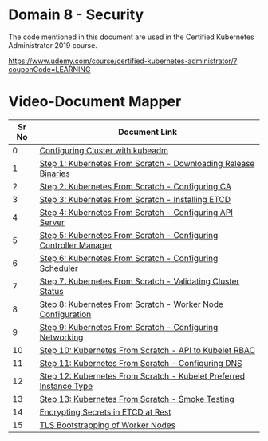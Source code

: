 # Domain 8 - Security

The code mentioned in this document are used in the Certified Kubernetes Administrator 2019 course.

https://www.udemy.com/course/certified-kubernetes-administrator/?couponCode=LEARNING


# Video-Document Mapper

| Sr No | Document Link |
| ------ | ------ |
| 0 | [Configuring Cluster with kubeadm][PlDa] |
| 1 | [Step 1: Kubernetes From Scratch - Downloading Release Binaries][PlDb] |
| 2 | [Step 2: Kubernetes From Scratch - Configuring CA][PlDc] 
| 3 | [Step 3: Kubernetes From Scratch - Installing ETCD][PlDd] 
| 4 | [Step 4: Kubernetes From Scratch - Configuring API Server][PlDe] 
| 5 | [Step 5: Kubernetes From Scratch - Configuring Controller Manager][PlDf] 
| 6 | [Step 6: Kubernetes From Scratch - Configuring Scheduler][PlDg] 
| 7 | [Step 7: Kubernetes From Scratch - Validating Cluster Status][PlDh] 
| 8 | [Step 8: Kubernetes From Scratch - Worker Node Configuration][PlDi] 
| 9 | [Step 9: Kubernetes From Scratch - Configuring Networking][PlDj] 
| 10 | [Step 10: Kubernetes From Scratch - API to Kubelet RBAC][PlDk] 
| 11 | [Step 11: Kubernetes From Scratch - Configuring DNS ][PlDl] 
| 12 | [Step 12: Kubernetes From Scratch - Kubelet Preferred Instance Type ][PlDm] 
| 13 | [Step 13: Kubernetes From Scratch - Smoke Testing ][PlDn] 
| 14 | [Encrypting Secrets in ETCD at Rest][PlDo]
| 15 | [TLS Bootstrapping of Worker Nodes][PlDp]



   [PlDa]: <https://github.com/zealvora/certified-kubernetes-administrator/blob/master/Domain%207%20-%20Installation%2CConfiguration%2CValidation/kubeadm-install.md>
   [PlDb]: <https://github.com/zealvora/certified-kubernetes-administrator/blob/master/Domain%207%20-%20Installation%2CConfiguration%2CValidation/k8s-scratch-step-1-download-release-binaries.md>
   [PlDc]: <https://github.com/zealvora/certified-kubernetes-administrator/blob/master/Domain%207%20-%20Installation%2CConfiguration%2CValidation/k8s-scratch-step-2-configure-ca.md>
[PlDd]: <https://github.com/zealvora/certified-kubernetes-administrator/blob/master/Domain%207%20-%20Installation%2CConfiguration%2CValidation/k8s-scratch-step-3-install-etcd.md>
[PlDe]: <https://github.com/zealvora/certified-kubernetes-administrator/blob/master/Domain%207%20-%20Installation%2CConfiguration%2CValidation/k8s-scratch-step-3-configure-apiserver.md>
[PlDf]: <https://github.com/zealvora/certified-kubernetes-administrator/blob/master/Domain%207%20-%20Installation%2CConfiguration%2CValidation/k8s-scratch-step-4-install-controller.md>
[PlDg]: <https://github.com/zealvora/certified-kubernetes-administrator/blob/master/Domain%207%20-%20Installation%2CConfiguration%2CValidation/k8s-scratch-step-6-configure-scheduler.md>
[PlDh]: <https://github.com/zealvora/certified-kubernetes-administrator/blob/master/Domain%207%20-%20Installation%2CConfiguration%2CValidation/k8s-scratch-step-7-validating-cluster-status.md>
[PlDi]: <https://github.com/zealvora/certified-kubernetes-administrator/blob/master/Domain%207%20-%20Installation%2CConfiguration%2CValidation/k8s-scratch-step-8-configure-worker-node.md>
[PlDj]: <https://github.com/zealvora/certified-kubernetes-administrator/blob/master/Domain%207%20-%20Installation%2CConfiguration%2CValidation/k8s-scratch-step-9-configure-networking.md>
[PlDk]: <https://github.com/zealvora/certified-kubernetes-administrator/blob/master/Domain%207%20-%20Installation%2CConfiguration%2CValidation/k8s-scratch-step-10-api-kubelet-rbac.md>
[PlDl]: <https://github.com/zealvora/certified-kubernetes-administrator/blob/master/Domain%207%20-%20Installation%2CConfiguration%2CValidation/k8s-scratch-step-11-configure-dns.md>
[PlDm]: <https://github.com/zealvora/certified-kubernetes-administrator/blob/master/Domain%207%20-%20Installation%2CConfiguration%2CValidation/k8s-scratch-step-12-kubelet-preferred-type.md>
[PlDn]: <https://github.com/zealvora/certified-kubernetes-administrator/blob/master/Domain%207%20-%20Installation%2CConfiguration%2CValidation/k8s-scratch-step-3-smoke-testing.md>
[PlDo]: <https://github.com/zealvora/certified-kubernetes-administrator/blob/master/Domain%207%20-%20Installation%2CConfiguration%2CValidation/etcd-encryption-at-rest.md>
[PlDp]: <https://github.com/zealvora/certified-kubernetes-administrator/blob/master/Domain%207%20-%20Installation%2CConfiguration%2CValidation/bootstrap-tls-worker-nodes.md>
